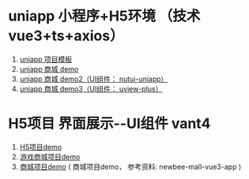 
# uniapp 小程序+H5环境 （技术vue3+ts+axios）
1. <a href="https://firecodes.github.io/uniapp-shop-template/dist-uniapp-template/build/h5/"> uniapp 项目模板</a>
2. <a href="https://firecodes.github.io/uniapp-shop-template/dist/build/h5/"> uniapp 商城 demo</a>
3. <a href="https://firecodes.github.io/uniapp-shop-template/dist-nut-ui/build/h5/"> uniapp 商城 demo2（UI组件： nutui-uniapp）</a>
3. <a href="https://firecodes.github.io/uniapp-shop-template/dist-uview-plus/build/h5/"> uniapp 商城 demo3（UI组件： uview-plus）</a>

# H5项目 界面展示--UI组件 vant4
1. <a href="https://firecodes.github.io/uniapp-shop-template/dist-vant-template/"> H5项目demo</a>
2. <a href="https://firecodes.github.io/uniapp-shop-template/dist-mall/"> 游戏商城项目demo</a>
3. <a href="https://firecodes.github.io/uniapp-shop-template/dist-mall-demo/"> 商城项目demo</a> ( 商城项目demo， 参考资料: newbee-mall-vue3-app )




